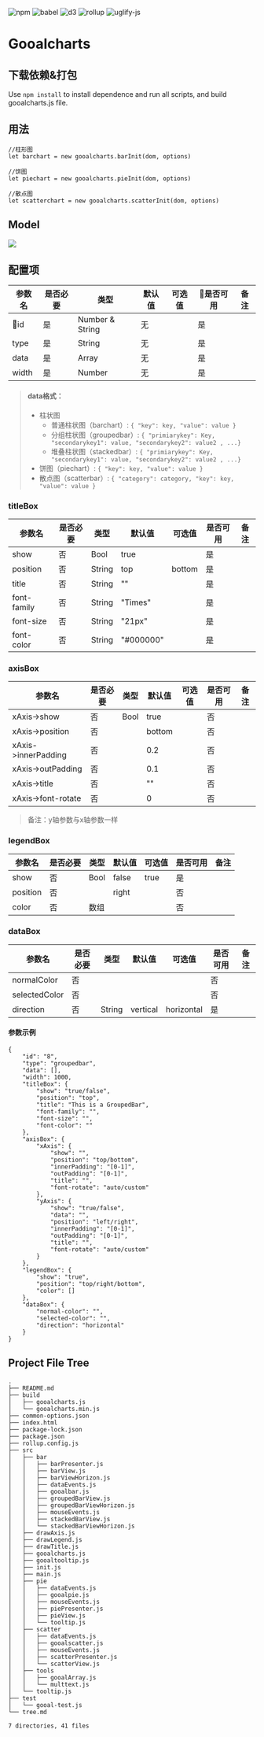 ![npm](https://img.shields.io/npm/v/npm.svg) ![babel](https://img.shields.io/badge/babel-v6.26-blue.svg) ![d3](https://img.shields.io/badge/d3-v4.13-blue.svg) ![rollup](https://img.shields.io/badge/rollup-v0.57-blue.svg) ![uglify-js](https://img.shields.io/badge/uglifyjs-v2.8-blue.svg)
# Gooalcharts

## 下载依赖&打包

Use `npm install` to install dependence and run all scripts, and build gooalcharts.js file.

## 用法

``` 
//柱形图
let barchart = new gooalcharts.barInit(dom, options) 

//饼图
let piechart = new gooalcharts.pieInit(dom, options) 

//散点图
let scatterchart = new gooalcharts.scatterInit(dom, options)
```

## Model
![](http://git.soyomics.com:9000/mars/gooal-charts/raw/master/demand&design/model.png)

## 配置项
参数名 |是否必要 |类型            |默认值 |可选值     |是否可用    |备注
------|-------|----------------|------|----------|----------|--------
id    |是     |Number & String |无    |          |是         |
type  |是     |String          |无     |         |是         |
data  |是     |Array           |无    |          |是         |
width |是     |Number          |无    |          |是         |

>#### data格式：
>*  柱状图
>       * 普通柱状图（barchart）:  `{ "key": key, "value": value } `
>       * 分组柱状图（groupedbar）:  `{ "primiarykey": Key, "secondarykey1": value, "secondarykey2": value2 , ...} `
>       * 堆叠柱状图（stackedbar）: `{ "primiarykey": Key, "secondarykey1": value, "secondarykey2": value2 , ...} `
>* 饼图（piechart）:   `{ "key": key, "value": value } `
>* 散点图（scatterbar）:  `{ "category": category, "key": key, "value": value } `

### titleBox
参数名       |是否必要  |类型   |默认值    |可选值     |是否可用     |备注
------------|--------|-------|---------|----------|-----------|------
show        |否      |Bool   |true     |          |是
position    |否      |String |top      |bottom    |是
title       |否      |String |""       |          |是
font-family |否      |String |"Times"  |          |是
font-size   |否      |String |"21px"   |          |是
font-color  |否      |String |"#000000"|          |是

### axisBox
参数名               |是否必要  |类型   |默认值    |可选值     |是否可用     |备注
--------------------|--------|-------|---------|----------|-----------|------
xAxis->show         |否      |Bool   |true     |          |否          
xAxis->position     |否      |       |bottom   |          |否
xAxis->innerPadding |否      |       |0.2      |          |否
xAxis->outPadding   |否      |       |0.1      |          |否
xAxis->title        |否      |       |""       |          |否
xAxis->font-rotate  |否      |       |0        |          |否
>备注：y轴参数与x轴参数一样

### legendBox
参数名       |是否必要  |类型   |默认值    |可选值     |是否可用     |备注
------------|--------|-------|---------|----------|-----------|------
show        |否      |Bool   |false    |true      |是
position    |否      |       |right    |          |否
color       |否      |数组    |         |          |否

### dataBox
参数名                |是否必要  |类型   |默认值    |可选值     |是否可用     |备注
---------------------|--------|-------|---------|----------|-----------|------
normalColor          |否      |       |         |          |否
selectedColor        |否      |       |         |          |否
direction            |否      |String |vertical |horizontal|是

#### 参数示例
```
{
    "id": "8",
    "type": "groupedbar",
    "data": [],
    "width": 1000,
    "titleBox": {
        "show": "true/false",
        "position": "top",
        "title": "This is a GroupedBar",
        "font-family": "",
        "font-size": "",
        "font-color": ""
    },
    "axisBox": {
        "xAxis": {
            "show": "",
            "position": "top/bottom",
            "innerPadding": "[0-1]",
            "outPadding": "[0-1]",
            "title": "",
            "font-rotate": "auto/custom"
        },
        "yAxis": {
            "show": "true/false",
            "data": "",
            "position": "left/right",
            "innerPadding": "[0-1]",
            "outPadding": "[0-1]",
            "title": "",
            "font-rotate": "auto/custom"
        }
    },
    "legendBox": {
        "show": "true",
        "position": "top/right/bottom",
        "color": []
    },
    "dataBox": {
        "normal-color": "",
        "selected-color": "",
        "direction": "horizontal"
    }
}
```


## Project File Tree
```
.
├── README.md
├── build
│   ├── gooalcharts.js
│   └── gooalcharts.min.js
├── common-options.json
├── index.html
├── package-lock.json
├── package.json
├── rollup.config.js
├── src
│   ├── bar
│   │   ├── barPresenter.js
│   │   ├── barView.js
│   │   ├── barViewHorizon.js
│   │   ├── dataEvents.js
│   │   ├── gooalbar.js
│   │   ├── groupedBarView.js
│   │   ├── groupedBarViewHorizon.js
│   │   ├── mouseEvents.js
│   │   ├── stackedBarView.js
│   │   └── stackedBarViewHorizon.js
│   ├── drawAxis.js
│   ├── drawLegend.js
│   ├── drawTitle.js
│   ├── gooalcharts.js
│   ├── gooaltooltip.js
│   ├── init.js
│   ├── main.js
│   ├── pie
│   │   ├── dataEvents.js
│   │   ├── gooalpie.js
│   │   ├── mouseEvents.js
│   │   ├── piePresenter.js
│   │   ├── pieView.js
│   │   └── tooltip.js
│   ├── scatter
│   │   ├── dataEvents.js
│   │   ├── gooalscatter.js
│   │   ├── mouseEvents.js
│   │   ├── scatterPresenter.js
│   │   └── scatterView.js
│   ├── tools
│   │   ├── gooalArray.js
│   │   └── multtext.js
│   └── tooltip.js
├── test
│   └── gooal-test.js
└── tree.md

7 directories, 41 files

```

